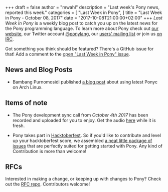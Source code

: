 +++
draft = false
author = "mwahl"
description = "Last week's Pony news, reported this week."
categories = [
    "Last Week in Pony",
]
title = "Last Week in Pony - October 08, 2017"
date = "2017-10-08T21:00:00+02:00"
+++
_Last Week In Pony_ is a weekly blog post to catch you up on the latest news for the Pony programming language. To learn more about Pony check out [our website](ponylang.io), our Twitter account [@ponylang](https://twitter.com/ponylang), our [users' mailing list](https://pony.groups.io/g/user) or join us [on IRC](https://webchat.freenode.net/?channels=%23ponylang). 

Got something you think should be featured? There's a GitHub issue for that! Add a comment to the [open "Last Week in Pony" issue](https://github.com/ponylang/ponylang.github.io/issues?q=is%3Aissue+is%3Aopen+label%3Alast-week-in-pony).
<!--more-->

## News and Blog Posts

- Bambang Purnomosidi published [a blog post](https://medium.com/@bpdp/latest-pony-in-arch-linux-dea6427bd77f) about using latest Ponyc on Arch Linux.

## Items of note

- The Pony development sync call from *October 4th 2017* has been recorded and uploaded for you to enjoy. Get the audio [here](https://pony.groups.io/g/dev/files/Pony%20Sync/2017_10_04) while it is fresh.

- Pony takes part in [Hacktoberfest](https://hacktoberfest.digitalocean.com/). So if you'd like to contribute and level up your hacktoberfest score, we assembled [a neat little package of issues](https://github.com/search?utf8=%E2%9C%93&q=type%3Aissue+label%3Ahacktoberfest+user%3Aponylang) that are perfectly suited for getting started with Pony. Any kind of Contribution is more than welcome!

## RFCs

Interested in making a change, or keeping up with changes to Pony? Check out the [RFC repo](https://github.com/ponylang/rfcs). Contributors welcome!
